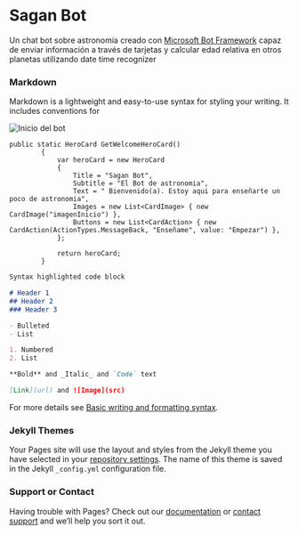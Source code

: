 # Sagan Bot

Un chat bot sobre astronomía creado con [Microsoft Bot Framework](https://dev.botframework.com/) capaz de enviar información a través de tarjetas y calcular edad relativa en otros planetas utilizando date time recognizer

### Markdown

Markdown is a lightweight and easy-to-use syntax for styling your writing. It includes conventions for

![Inicio del bot](https://imgur.com/sydtUbp)

```
public static HeroCard GetWelcomeHeroCard()
        {
            var heroCard = new HeroCard
            {
                Title = "Sagan Bot",
                Subtitle = "El Bot de astronomia",
                Text = " Bienvenido(a). Estoy aqui para enseñarte un poco de astronomia",
                Images = new List<CardImage> { new CardImage("imagenInicio") },
                Buttons = new List<CardAction> { new CardAction(ActionTypes.MessageBack, "Enseñame", value: "Empezar") },
            };

            return heroCard;
        }
```


```markdown
Syntax highlighted code block

# Header 1
## Header 2
### Header 3

- Bulleted
- List

1. Numbered
2. List

**Bold** and _Italic_ and `Code` text

[Link](url) and ![Image](src)
```

For more details see [Basic writing and formatting syntax](https://docs.github.com/en/github/writing-on-github/getting-started-with-writing-and-formatting-on-github/basic-writing-and-formatting-syntax).

### Jekyll Themes

Your Pages site will use the layout and styles from the Jekyll theme you have selected in your [repository settings](https://github.com/RaymoEf/saganBot/settings/pages). The name of this theme is saved in the Jekyll `_config.yml` configuration file.

### Support or Contact

Having trouble with Pages? Check out our [documentation](https://docs.github.com/categories/github-pages-basics/) or [contact support](https://support.github.com/contact) and we’ll help you sort it out.
